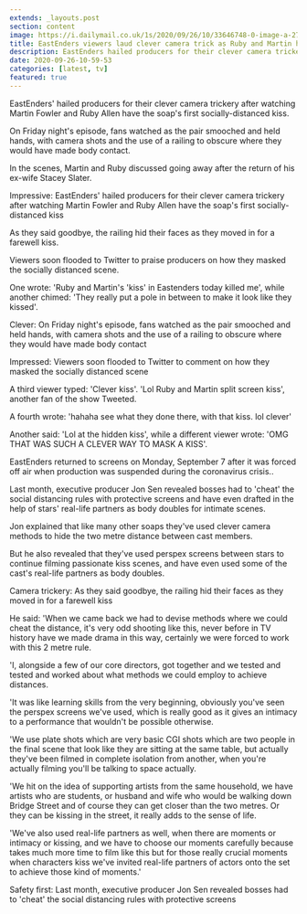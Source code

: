 ```yaml
---
extends: _layouts.post
section: content
image: https://i.dailymail.co.uk/1s/2020/09/26/10/33646748-0-image-a-27_1601113436395.jpg 
title: EastEnders viewers laud clever camera trick as Ruby and Martin have socially distanced kiss  
description: EastEnders hailed producers for their clever camera trickery after watching Martin Fowler and Ruby Allen have the soaps first socially-distanced kiss on Friday night. 
date: 2020-09-26-10-59-53 
categories: [latest, tv] 
featured: true 
--- 
```

EastEnders' hailed producers for their clever camera trickery after watching Martin Fowler and Ruby Allen have the soap's first socially-distanced kiss. 

On Friday night's episode, fans watched as the pair smooched and held hands, with camera shots and the use of a railing to obscure where they would have made body contact. 

In the scenes, Martin and Ruby discussed going away after the return of his ex-wife Stacey Slater. 

Impressive: EastEnders' hailed producers for their clever camera trickery after watching Martin Fowler and Ruby Allen have the soap's first socially-distanced kiss

As they said goodbye, the railing hid their faces as they moved in for a farewell kiss. 

Viewers soon flooded to Twitter to praise producers on how they masked the socially distanced scene. 

One wrote: 'Ruby and Martin's 'kiss' in Eastenders today killed me', while another chimed: 'They really put a pole in between to make it look like they kissed'. 

Clever: On Friday night's episode, fans watched as the pair smooched and held hands, with camera shots and the use of a railing to obscure where they would have made body contact







Impressed: Viewers soon flooded to Twitter to comment on how they masked the socially distanced scene

A third viewer typed: 'Clever kiss'. 'Lol Ruby and Martin split screen kiss', another fan of the show Tweeted. 

A fourth wrote: 'hahaha see what they done there, with that kiss. lol clever'

Another said: 'Lol at the hidden kiss', while a different viewer wrote: 'OMG THAT WAS SUCH A CLEVER WAY TO MASK A KISS'. 

EastEnders returned to screens on Monday, September 7 after it was forced off air when production was suspended during the coronavirus crisis.. 

Last month, executive producer Jon Sen revealed bosses had to 'cheat' the social distancing rules with protective screens and have even drafted in the help of stars' real-life partners as body doubles for intimate scenes. 

Jon explained that like many other soaps they've used clever camera methods to hide the two metre distance between cast members.  

But he also revealed that they've used perspex screens between stars to continue filming passionate kiss scenes, and have even used some of the cast's real-life partners as body doubles.

Camera trickery: As they said goodbye, the railing hid their faces as they moved in for a farewell kiss

He said: 'When we came back we had to devise methods where we could cheat the distance, it's very odd shooting like this, never before in TV history have we made drama in this way, certainly we were forced to work with this 2 metre rule.  

'I, alongside a few of our core directors, got together and we tested and tested and worked about what methods we could employ to achieve distances. 

'It was like learning skills from the very beginning, obviously you've seen the perspex screens we've used, which is really good as it gives an intimacy to a performance that wouldn't be possible otherwise. 

'We use plate shots which are very basic CGI shots which are two people in the final scene that look like they are sitting at the same table, but actually they've been filmed in complete isolation from another, when you're actually filming you'll be talking to space actually.  

'We hit on the idea of supporting artists from the same household, we have artists who are students, or husband and wife who would be walking down Bridge Street and of course they can get closer than the two metres. Or they can be kissing in the street, it really adds to the sense of life.

'We've also used real-life partners as well, when there are moments or intimacy or kissing, and we have to choose our moments carefully because takes much more time to film like this but for those really crucial moments when characters kiss we've invited real-life partners of actors onto the set to achieve those kind of moments.'

Safety first: Last month, executive producer Jon Sen revealed bosses had to 'cheat' the social distancing rules with protective screens


